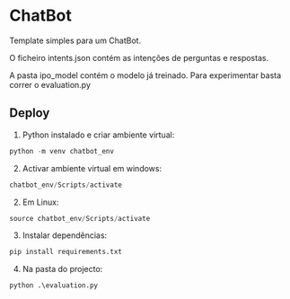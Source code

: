 # ChatBot
Template simples para um ChatBot.

O ficheiro intents.json contém as intenções de perguntas e respostas.

A pasta ipo_model contém o modelo já treinado. Para experimentar basta correr o evaluation.py
## Deploy

1. Python instalado e criar ambiente virtual:
```python 
python -m venv chatbot_env
```

2. Activar ambiente virtual em windows: 
```python
chatbot_env/Scripts/activate
```

2. Em Linux: 
```python
source chatbot_env/Scripts/activate
```

3. Instalar dependências: 
```python
pip install requirements.txt
```

4. Na pasta do projecto:
```python
python .\evaluation.py
```
